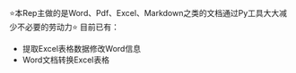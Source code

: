 ⭐本Rep主做的是Word、Pdf、Excel、Markdown之类的文档通过Py工具大大减少不必要的劳动力⭐
目前已有：
- 提取Excel表格数据修改Word信息
- Word文档转换Excel表格
